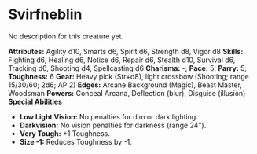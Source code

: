 # Svirfneblin

No description for this creature yet.

**Attributes:** Agility d10, Smarts d6, Spirit d6, Strength d8, Vigor
d8
**Skills:** Fighting d6, Healing d6, Notice d6, Repair d6, Stealth d10,
Survival d6, Tracking d6, Shooting d4, Spellcasting d6
**Charisma:** -; **Pace:** 5; **Parry:** 5; **Toughness:** 6
**Gear:** Heavy pick (Str+d8), light crossbow (Shooting; range 15/30/60;
2d6; AP 2)
**Edges:** Arcane Background (Magic), Beast Master, Woodsman
**Powers:** Conceal Arcana, Deflection (blur), Disguise (illusion)
**Special Abilities**

- **Low Light Vision:** No penalties for dim or dark lighting.
- **Darkvision:** No vision penalties for darkness (range 24").
- **Very Tough:** +1 Toughness.
- **Size -1:** Reduces Toughness by -1.
